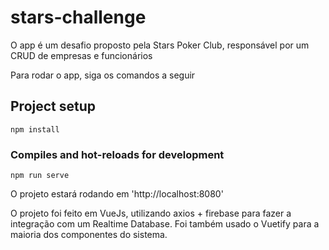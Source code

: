 # stars-challenge

O app é um desafio proposto pela Stars Poker Club, responsável por um CRUD de empresas e funcionários

Para rodar o app, siga os comandos a seguir

## Project setup
```
npm install
```

### Compiles and hot-reloads for development
```
npm run serve
```

O projeto estará rodando em 'http://localhost:8080'

O projeto foi feito em VueJs, utilizando axios + firebase para fazer a integração com um Realtime Database.
Foi também usado o Vuetify para a maioria dos componentes do sistema.

